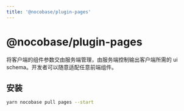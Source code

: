 ```yaml
---
title: '@nocobase/plugin-pages'
---
```


# @nocobase/plugin-pages

将客户端的组件参数交由服务端管理，由服务端控制输出客户端所需的 ui schema。开发者可以随意适配任意前端组件。

## 安装

```bash
yarn nocobase pull pages --start
```
